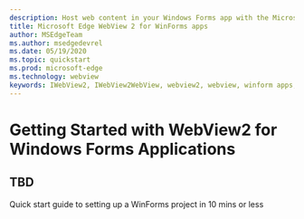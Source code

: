 ```yaml
---
description: Host web content in your Windows Forms app with the Microsoft Edge WebView 2 control
title: Microsoft Edge WebView 2 for WinForms apps
author: MSEdgeTeam
ms.author: msedgedevrel
ms.date: 05/19/2020
ms.topic: quickstart
ms.prod: microsoft-edge
ms.technology: webview
keywords: IWebView2, IWebView2WebView, webview2, webview, winform apps, winform, edge, ICoreWebView2, ICoreWebView2Host, browser control, edge html
---
```


# Getting Started with WebView2 for Windows Forms Applications

## TBD

Quick start guide to setting up a WinForms project in 10 mins or less